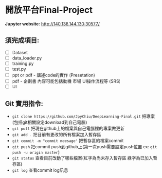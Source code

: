 # **開放平台Final-Project**

**Jupyter website:** http://140.138.144.130:30577/

## **須完成項目:**

* [ ] Dataset
* [ ] data_loader.py
* [ ] training.py
* [ ] test.py
* [ ] ppt or pdf - 講述code的實作 (Presetation)
* [ ] pdf - 企劃書 內容可能包括動機 市場 UI操作流程等 (SRS)
* [ ] UI

## **Git 實用指令:**
* `git clone https://github.com/JpyChiu/DeepLearning-Final.git`
把專案(包括git相關設定download到自己電腦)
* `git pull`
把現在github上的檔案與自己電腦裡的專案做更新
* `git add .`
把目前有更改的所有檔案加入暫存區
* `git commit -m "commit meesage'`
把暫存區的檔案commit
* `git push`
把commit push到github上(第一次push需要設定push位置 ex: `git push -u origin master`)
* `git status`
查看目前改動了哪些檔案(紅字為尚未存入暫存區 綠字為已加入暫存區)
* `git log`
查看commit log訊息
